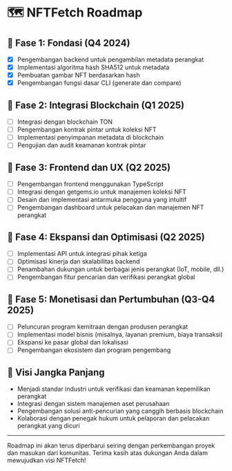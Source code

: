 # 🗺️ NFTFetch Roadmap

## 🏁 Fase 1: Fondasi (Q4 2024)
- [x] Pengembangan backend untuk pengambilan metadata perangkat
- [x] Implementasi algoritma hash SHA512 untuk metadata
- [x] Pembuatan gambar NFT berdasarkan hash
- [x] Pengembangan fungsi dasar CLI (generate dan compare)

## 🚀 Fase 2: Integrasi Blockchain (Q1 2025)
- [ ] Integrasi dengan blockchain TON
- [ ] Pengembangan kontrak pintar untuk koleksi NFT
- [ ] Implementasi penyimpanan metadata di blockchain
- [ ] Pengujian dan audit keamanan kontrak pintar

## 🌈 Fase 3: Frontend dan UX (Q2 2025)
- [ ] Pengembangan frontend menggunakan TypeScript
- [ ] Integrasi dengan getgems.io untuk manajemen koleksi NFT
- [ ] Desain dan implementasi antarmuka pengguna yang intuitif
- [ ] Pengembangan dashboard untuk pelacakan dan manajemen NFT perangkat

## 🔗 Fase 4: Ekspansi dan Optimisasi (Q2 2025)
- [ ] Implementasi API untuk integrasi pihak ketiga
- [ ] Optimisasi kinerja dan skalabilitas backend
- [ ] Penambahan dukungan untuk berbagai jenis perangkat (IoT, mobile, dll.)
- [ ] Pengembangan fitur pencarian dan verifikasi perangkat global

## 🌟 Fase 5: Monetisasi dan Pertumbuhan (Q3-Q4 2025)
- [ ] Peluncuran program kemitraan dengan produsen perangkat
- [ ] Implementasi model bisnis (misalnya, layanan premium, biaya transaksi)
- [ ] Ekspansi ke pasar global dan lokalisasi
- [ ] Pengembangan ekosistem dan program pengembang

## 🔮 Visi Jangka Panjang
- Menjadi standar industri untuk verifikasi dan keamanan kepemilikan perangkat
- Integrasi dengan sistem manajemen aset perusahaan
- Pengembangan solusi anti-pencurian yang canggih berbasis blockchain
- Kolaborasi dengan penegak hukum untuk pelaporan dan pelacakan perangkat yang dicuri

---

Roadmap ini akan terus diperbarui seiring dengan perkembangan proyek dan masukan dari komunitas. Terima kasih atas dukungan Anda dalam mewujudkan visi NFTFetch!